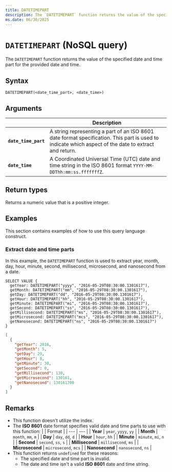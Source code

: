 ```yaml
---
title: DATETIMEPART
description: The `DATETIMEPART` function returns the value of the specified date and time part for the provided date and time.
ms.date: 06/30/2025
---
```


# `DATETIMEPART` (NoSQL query)

The `DATETIMEPART` function returns the value of the specified date and time part for the provided date and time.

## Syntax

```nosql
DATETIMEPART(<date_time_part>, <date_time>)
```

## Arguments

| | Description |
| --- | --- |
| **`date_time_part`** | A string representing a part of an ISO 8601 date format specification. This part is used to indicate which aspect of the date to extract and return. |
| **`date_time`** | A Coordinated Universal Time (UTC) date and time string in the ISO 8601 format `YYYY-MM-DDThh:mm:ss.fffffffZ`. |

## Return types

Returns a numeric value that is a positive integer.

## Examples

This section contains examples of how to use this query language construct.

### Extract date and time parts

In this example, the `DATETIMEPART` function is used to extract year, month, day, hour, minute, second, millisecond, microsecond, and nanosecond from a date.

```nosql
SELECT VALUE {
  getYear: DATETIMEPART("yyyy", "2016-05-29T08:30:00.1301617"),
  getMonth: DATETIMEPART("mm", "2016-05-29T08:30:00.1301617"),
  getDay: DATETIMEPART("dd", "2016-05-29T08:30:00.1301617"),
  getHour: DATETIMEPART("hh", "2016-05-29T08:30:00.1301617"),
  getMinute: DATETIMEPART("mi", "2016-05-29T08:30:00.1301617"),
  getSecond: DATETIMEPART("ss", "2016-05-29T08:30:00.1301617"),
  getMillisecond: DATETIMEPART("ms", "2016-05-29T08:30:00.1301617"),
  getMicrosecond: DATETIMEPART("mcs", "2016-05-29T08:30:00.1301617"),
  getNanosecond: DATETIMEPART("ns", "2016-05-29T08:30:00.1301617")
}
```

```json
[
  {
    "getYear": 2016,
    "getMonth": 5,
    "getDay": 29,
    "getHour": 8,
    "getMinute": 30,
    "getSecond": 0,
    "getMillisecond": 130,
    "getMicrosecond": 130161,
    "getNanosecond": 130161700
  }
]
```

## Remarks

- This function doesn't utilize the index.
- The **ISO 8601** date format specifies valid date and time parts to use with this function:
| | Format |
| --- | --- |
| **Year** | `year`, `yyyy`, `yy` |
| **Month** | `month`, `mm`, `m` |
| **Day** | `day`, `dd`, `d` |
| **Hour** | `hour`, `hh` |
| **Minute** | `minute`, `mi`, `n` |
| **Second** | `second`, `ss`, `s` |
| **Millisecond** | `millisecond`, `ms` |
| **Microsecond** | `microsecond`, `mcs` |
| **Nanosecond** | `nanosecond`, `ns` |
- This function returns `undefined` for these reasons:
  - The specified date and time part is invalid.
  - The date and time isn't a valid **ISO 8601** date and time string.
